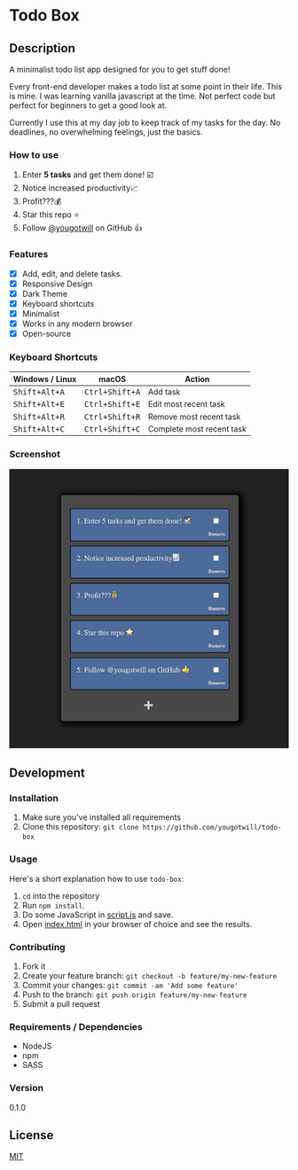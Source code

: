 # Todo Box

## Description

A minimalist todo list app designed for you to get stuff done!

Every front-end developer makes a todo list at some point in their life. This is mine. I was learning vanilla javascript at the time. Not perfect code but perfect for beginners to get a good look at.

Currently I use this at my day job to keep track of my tasks for the day. No deadlines, no overwhelming feelings, just the basics.

### How to use

1. Enter **5 tasks** and get them done! ☑️
2. Notice increased productivity📈
3. Profit???💰
4. Star this repo ⭐️
5. Follow [@yougotwill](https://github.com/yougotwill) on GitHub 👍

### Features

- [x] Add, edit, and delete tasks.
- [x] Responsive Design
- [x] Dark Theme
- [x] Keyboard shortcuts
- [x] Minimalist
- [x] Works in any modern browser
- [x] Open-source

### Keyboard Shortcuts

| Windows / Linux        | macOS                   | Action                    |
| ---------------------- | ----------------------- | ------------------------- |
| <kbd>Shift+Alt+A</kbd> | <kbd>Ctrl+Shift+A</kbd> | Add task                  |
| <kbd>Shift+Alt+E</kbd> | <kbd>Ctrl+Shift+E</kbd> | Edit most recent task     |
| <kbd>Shift+Alt+R</kbd> | <kbd>Ctrl+Shift+R</kbd> | Remove most recent task   |
| <kbd>Shift+Alt+C</kbd> | <kbd>Ctrl+Shift+C</kbd> | Complete most recent task |

### Screenshot

![screenshot](src/resources/screenshot.png)

## Development

### Installation

1. Make sure you've installed all requirements
2. Clone this repository:
   `git clone https://github.com/yougotwill/todo-box`

### Usage

Here's a short explanation how to use `todo-box`:

1. `cd` into the repository
2. Run `npm install`.
3. Do some JavaScript in [script.js](src/js/script.js) and save.
4. Open [index.html](src/index.html) in your browser of choice and see the results.

### Contributing

1. Fork it
2. Create your feature branch: `git checkout -b feature/my-new-feature`
3. Commit your changes: `git commit -am 'Add some feature'`
4. Push to the branch: `git push origin feature/my-new-feature`
5. Submit a pull request

### Requirements / Dependencies

- NodeJS
- npm
- SASS

### Version

0.1.0

## License

[MIT](LICENSE)

